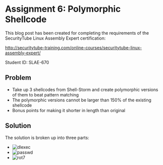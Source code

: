 # Assignment 6: Polymorphic Shellcode

This blog post has been created for completing the requirements of the SecurityTube Linux Assembly Expert certification:

http://securitytube-training.com/online-courses/securitytube-linux-assembly-expert/

Student ID: SLAE-670

## Problem

- Take up 3 shellcodes from Shell-Storm and create polymorphic versions of them to beat pattern matching
- The polymorphic versions cannot be larger than 150% of the existing shellcode
- Bonus points for making it shorter in length than original

## Solution

The solution is broken up into three parts:

- ![dlexec](https://github.com/adeptex/SLAE/tree/master/Assignment-6/dlexec "dlexec")
- ![passwd](https://github.com/adeptex/SLAE/tree/master/Assignment-6/passwd "passwd")
- ![rot7](https://github.com/adeptex/SLAE/tree/master/Assignment-6/rot7 "rot7")
